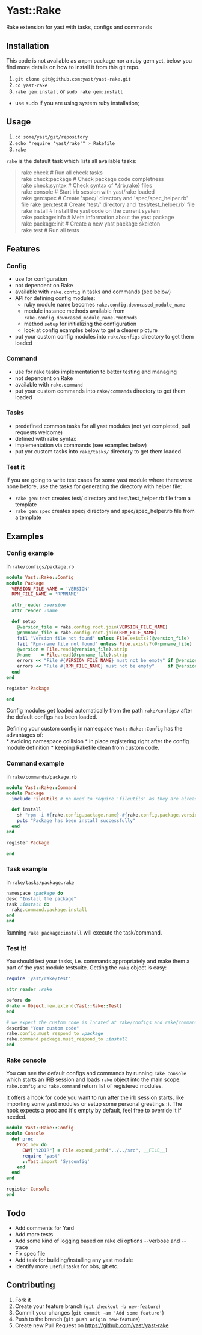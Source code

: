 # Yast::Rake

Rake extension for yast with tasks, configs and commands

## Installation

This code is not available as a rpm package nor a ruby gem yet, below
you find more details on how to install it from this git repo.

1. `git clone git@github.com:yast/yast-rake.git`
2. `cd yast-rake`
3. `rake gem:install` or `sudo rake gem:install`
  * use sudo if you are using system ruby installation;

## Usage

1. `cd some/yast/git/repository`
2. `echo "require 'yast/rake'" > Rakefile`
4. `rake`

`rake` is the default task which lists all available tasks:

  >  rake check          # Run all check tasks  
  >  rake check:package  # Check package code completness  
  >  rake check:syntax   # Check syntax of *.{rb,rake} files  
  >  rake console        # Start irb session with yast/rake loaded  
  >  rake gen:spec       # Create 'spec/' directory and 'spec/spec_helper.rb' file
  >  rake gen:test       # Create 'test/' directory and 'test/test_helper.rb' file
  >  rake install        # Install the yast code on the current system  
  >  rake package:info   # Meta information about the yast package  
  >  rake package:init   # Create a new yast package skeleton  
  >  rake test           # Run all tests  


## Features

### Config

  * use for configuration
  * not dependent on Rake
  * available with `rake.config` in tasks and commands (see below)
  * API for defining config modules:
    * ruby module name becomes `rake.config.downcased_module_name`
    * module instance methods available from `rake.config.downcased_module_name.*methods`
    * method `setup` for initializing the configuration
    * look at config examples below to get a clearer picture
  * put your custom config modules into `rake/configs` directory to get them loaded

### Command

  * use for rake tasks implementation to better testing and managing
  * not dependent on Rake
  * available with `rake.command`
  * put your custom commands into `rake/commands` directory to get them loaded

### Tasks

  * predefined common tasks for all yast modules (not yet completed, pull requests welcome)
  * defined with rake syntax
  * implementation via commands (see examples below)
  * put yor custom tasks into `rake/tasks/` directory to get them loaded 

### Test it

  If you are going to write test cases for some yast module where there were none before,
  use the tasks for generating the directory with helper file:
  * `rake gen:test` creates test/ directory and test/test_helper.rb file from a template
  * `rake gen:spec` creates spec/ directory and spec/spec_helper.rb file from a template


## Examples

### Config example

  in `rake/configs/package.rb`

  ```ruby
module Yast::Rake::Config
  module Package
    VERSION_FILE_NAME = 'VERSION'
    RPM_FILE_NAME = 'RPMNAME'

    attr_reader :version
    attr_reader :name

    def setup
      @version_file = rake.config.root.join(VERSION_FILE_NAME)
      @rpmname_file = rake.config.root.join(RPM_FILE_NAME)
      fail "Version file not found" unless File.exists?(@version_file)
      fail "Rpm-name file not found" unless File.exists?(@rpmname_file)
      @version = File.read(@version_file).strip
      @name    = File.read(@rpmname_file).strip
      errors << "File #{VERSION_FILE_NAME} must not be empty" if @version.size.zero?
      errors << "File #{RPM_FILE_NAME} must not be empty"     if @version.size.zero?
    end
  end

  register Package

end
  ```

  Config modules get loaded automatically from the path `rake/configs/` after the
  default configs has been loaded.  

  Defining your custom config in namespace `Yast::Rake::Config` has the advantages of:  
    * avoiding namespace collision
    * in place registering right after the config module definition
    * keeping Rakefile clean from custom code.


### Command example

  in `rake/commands/package.rb`

  ```ruby
module Yast::Rake::Command
  module Package
    include FileUtils # no need to require 'fileutils' as they are already loaded

    def install
      sh "rpm -i #{rake.config.package.name}-#{rake.config.package.version}.rpm"
      puts "Package has been install successfully"
    end
  end

  register Package

end
  ```

### Task example

  in `rake/tasks/package.rake`

  ```ruby
namespace :package do
  desc "Install the package"
  task :install do
    rake.command.package.install
  end
end
  ```

  Running `rake package:install` will execute the task/command.

### Test it!

  You should test your tasks, i.e. commands appropriately and make them a part of the 
  yast module testsuite. Getting the `rake` object is easy:

  ```ruby
require 'yast/rake/test'

attr_reader :rake

before do
  @rake = Object.new.extend(Yast::Rake::Test)
end

# we expect the custom code is located at rake/configs and rake/commands dirs
describe "Your custom code"
  rake.config.must_respond_to :package
  rake.command.package.must_respond_to :install
end
  ```

### Rake console

  You can see the default configs and commands by running `rake console` which
  starts an IRB session and loads `rake` object into the main scope. `rake.config` 
  and `rake.command` return list of registered modules.

  It offers a hook for code you want to run after the irb session starts, 
  like importing some yast modules or setup some personal greetings :). The 
  hook expects a proc and it's empty by default, feel free to override it if needed.

  ```ruby
module Yast::Rake::Config
  module Console
    def proc
      Proc.new do
        ENV["Y2DIR"] = File.expand_path("../../src", __FILE__)
        require 'yast'
        ::Yast.import 'Sysconfig'
      end
    end
  end

  register Console
end
  ```

## Todo

  * Add comments for Yard
  * Add more tests
  * Add some kind of logging based on rake cli options --verbose and --trace
  * Fix spec file
  * Add task for building/installing any yast module
  * Identify more useful tasks for obs, git etc.


## Contributing

1. Fork it
2. Create your feature branch (`git checkout -b new-feature`)
3. Commit your changes (`git commit -am 'Add some feature'`)
4. Push to the branch (`git push origin new-feature`)
5. Create new Pull Request on https://github.com/yast/yast-rake
